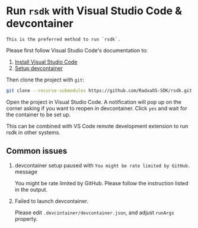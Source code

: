 # Run `rsdk` with Visual Studio Code & devcontainer


```admonish info
This is the preferred method to run `rsdk`.
```

Please first follow Visual Studio Code's documentation to:

1. [Install Visual Studio Code](https://code.visualstudio.com/docs/setup/setup-overview)
2. [Setup devcontainer](https://code.visualstudio.com/docs/devcontainers/containers)

Then clone the project with `git`:

```bash
git clone --recurse-submodules https://github.com/RadxaOS-SDK/rsdk.git
```

Open the project in Visual Studio Code. A notification will pop up on the corner
asking if you want to reopen in devcontainer. Click `yes` and wait for the container
to be set up.

This can be combined with VS Code remote development extension to run rsdk in other systems.

## Common issues

1. devcontainer setup paused with `You might be rate limited by GitHub.` message

   You might be rate limited by GitHub. Please follow the instruction listed in the output.

2. Failed to launch devcontainer.

   Please edit `.devcintainer/devcontainer.json`, and adjust `runArgs` property.
